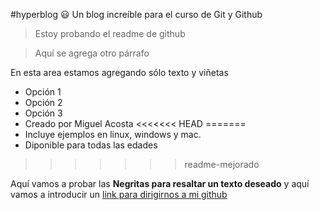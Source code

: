 #hyperblog :smiley:
Un blog increíble para el curso de Git y Github

>Estoy probando el readme de github

>Aquí se agrega otro párrafo

En esta area estamos agregando sólo texto y viñetas
- Opción 1
- Opción 2
- Opción 3
- Creado por Miguel Acosta
<<<<<<< HEAD
=======
- Incluye ejemplos en linux, windows y mac.
- Diponible para todas las edades 
>>>>>>> readme-mejorado


Aquí vamos a probar las **Negritas para resaltar un texto deseado** y aquí vamos a introducir un [link para dirigirnos a mi github](https://github.com/mike-one "link para dirigirnos a mi github")
